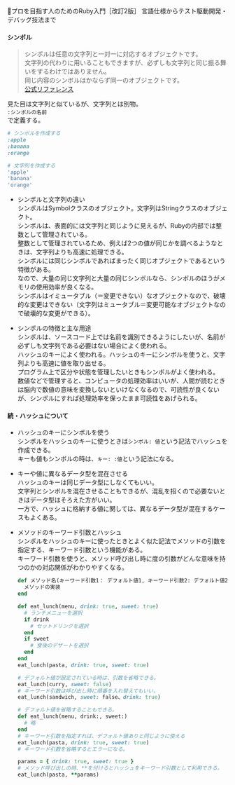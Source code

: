 
📖プロを目指す人のためのRuby入門［改訂2版］ 言語仕様からテスト駆動開発・デバッグ技法まで

#### シンボル

> シンボルは任意の文字列と一対一に対応するオブジェクトです。  
> 文字列の代わりに用いることもできますが、必ずしも文字列と同じ振る舞いをするわけではありません。  
> 同じ内容のシンボルはかならず同一のオブジェクトです。    
> [公式リファレンス](https://docs.ruby-lang.org/ja/latest/class/Symbol.html)

見た目は文字列と似ているが、文字列とは別物。  
`:シンボルの名前`  
で定義する。
```ruby
# シンボルを作成する
:apple
:banana
:orange

# 文字列を作成する
'apple'
'banana'
'orange'
```

- シンボルと文字列の違い  
  シンボルはSymbolクラスのオブジェクト。文字列はStringクラスのオブジェクト。  
  シンボルは、表面的には文字列と同じように見えるが、Rubyの内部では整数として管理されている。  
  整数として管理されているため、例えば2つの値が同じかを調べるようなときは、文字列よりも高速に処理できる。  
  シンボルには同じシンボルであればまったく同じオブジェクトであるという特徴がある。  
  なので、大量の同じ文字列と大量の同じシンボルなら、シンボルのほうがメモリの使用効率が良くなる。  
  シンボルはイミュータブル（＝変更できない）なオブジェクトなので、破壊的な変更はできない（文字列はミュータブル＝変更可能なオブジェクトなので破壊的な変更ができる）。

- シンボルの特徴と主な用途  
  シンボルは、ソースコード上では名前を識別できるようにしたいが、名前が必ずしも文字列である必要はない場合によく使われる。  
  ハッシュのキーによく使われる。ハッシュのキーにシンボルを使うと、文字列よりも高速に値を取り出せる。  
  プログラム上で区分や状態を管理したいときもシンボルがよく使われる。  
  数値などで管理すると、コンピュータの処理効率はいいが、人間が読むときは脳内で数値の意味を変換しないといけなくなるので、可読性が良くないが、シンボルにすれば処理効率を保ったまま可読性をあげられる。

#### 続・ハッシュについて

- ハッシュのキーにシンボルを使う  
  シンボルをハッシュのキーに使うときは`シンボル: 値`という記法でハッシュを作成できる。  
  キーも値もシンボルの時は、`キー: :値`という記法になる。  

- キーや値に異なるデータ型を混在させる  
  ハッシュのキーは同じデータ型にしなくてもいい。  
  文字列とシンボルを混在させることもできるが、混乱を招くので必要ないときはデータ型はそろえた方がいい。  
  一方で、ハッシュに格納する値に関しては、異なるデータ型が混在するケースもよくある。  

- メソッドのキーワード引数とハッシュ  
  シンボルをハッシュのキーに使ったときとよく似た記法でメソッドの引数を指定する、キーワード引数という機能がある。  
  キーワード引数を使うと、メソッド呼び出し時に度の引数がどんな意味を持つのかの対応関係がわかりやすくなる。  
  ```ruby
  def メソッド名(キーワード引数1： デフォルト値1, キーワード引数2: デフォルト値2)
    メソッドの実装
  end
  ```
  ```ruby
  def eat_lunch(menu, drink: true, sweet: true)
    # ランチメニューを選択
    if drink
      # セットドリンクを選択
    end
    if sweet
      # 食後のデザートを選択
    end
  end
  eat_lunch(pasta, drink: true, sweet: true)
  ```
  ```ruby
  # デフォルト値が設定されている時は、引数を省略できる。
  eat_lunch(curry, sweet: false)
  # キーワード引数は呼び出し時に順番を入れ替えてもいい。
  eat_lunch(sandwich, sweet: false、drink: true)
  ```
  ```ruby
  # デフォルト値を省略することもできる。
  def eat_lunch(menu, drink:, sweet:)
    # 略
  end
  # キーワード引数を指定すれば、デフォルト値ありと同じように使える
  eat_lunch(pasta, drink: true, sweet: true)
  # キーワード引数を省略するとエラーになる。
  ```
  ```ruby
  params = { drink: true, sweet: true }
  # メソッド呼び出しの時、**を付けるとハッシュをキーワード引数として利用できる。
  eat_lunch(pasta, **params)
  ```
  
